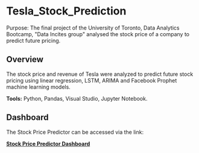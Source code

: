 # Tesla_Stock_Prediction
Purpose: The final project of the University of Toronto, Data Analytics Bootcamp, "Data Incites group" analysed the stock price of a company to predict future pricing.

## Overview
The stock price and revenue of Tesla were analyzed to predict future stock pricing using linear regression, LSTM, ARIMA and Facebook Prophet machine learning models.

**Tools:** Python, Pandas, Visual Studio, Jupyter Notebook.
<br />
## Dashboard
The Stock Price Predictor can be accessed via the link:
<br /> 

**[Stock Price Predictor Dashboard](https://teslastockpriceprediction1.herokuapp.com/)**
